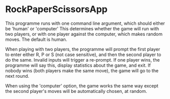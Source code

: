 # RockPaperScissorsApp

This programme runs with one command line argument, which should either be 'human' or 'computer' This determines whether the game will run with two players, or with one player against the computer, which makes random moves. The default is human.

When playing with two players, the programme will prompt the first player to enter either R, P or S (not case sensitive), and then the second player to do the same. Invalid inputs will trigger a re-prompt. If one player wins, the programme will say this, display statistics about the game, and exit. If nobody wins (both players make the same move), the game will go to the next round.

When using the 'computer' option, the game works the same way except the second player's moves will be automatically chosen, at random. 
